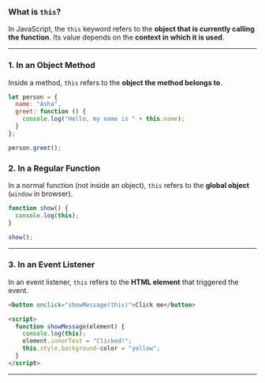### What is `this`?

In JavaScript, the `this` keyword refers to the **object that is currently calling the function**. Its value depends on the **context in which it is used**.

---

### 1. In an Object Method  
Inside a method, `this` refers to the **object the method belongs to**.

```js
let person = {
  name: "Asha",
  greet: function () {
    console.log("Hello, my name is " + this.name);
  }
};

person.greet();
```

### 2. In a Regular Function

In a normal function (not inside an object), `this` refers to the **global object** (`window` in browser).

```js
function show() {
  console.log(this);
}

show();
```

---

### 3. In an Event Listener

In an event listener, `this` refers to the **HTML element** that triggered the event.

```html
<button onclick="showMessage(this)">Click me</button>

<script>
  function showMessage(element) {
    console.log(this);
    element.innerText = "Clicked!";
    this.style.background-color = "yellow";
  }
</script>
```

---